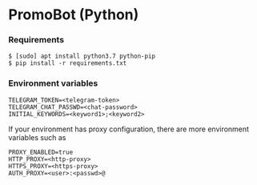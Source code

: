 # PromoBot (Python)

### Requirements

```shell
$ [sudo] apt install python3.7 python-pip
$ pip install -r requirements.txt
```

### Environment variables

```
TELEGRAM_TOKEN=<telegram-token>
TELEGRAM_CHAT_PASSWD=<chat-password>
INITIAL_KEYWORDS=<keyword1>;<keyword2>
```

If your environment has proxy configuration, there are more environment variables such as
```
PROXY_ENABLED=true
HTTP_PROXY=<http-proxy>
HTTPS_PROXY=<https-proxy>
AUTH_PROXY=<user>:<passwd>@
```
